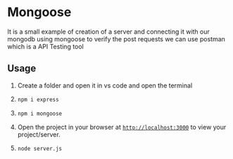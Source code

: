 # Mongoose
It is a small example of creation of a server and connecting it with our mongodb using mongoose to verify the post requests we can use postman which is a API Testing tool 
## Usage
1.
   Create a folder and open it in vs code and open the terminal
2. 
     ```sh
    npm i express
    ```
3.
    ```sh
    npm i mongoose
    ```
4. Open the project in your browser at [`http://localhost:3000`](http://localhost:3000) to view your project/server.

5.  ```sh
    node server.js
    ```
